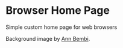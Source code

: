 # Browser Home Page

Simple custom home page for web browsers

Background image by [Ann Bembi](https://www.deviantart.com/bembiann "BembiAnn's Deviant Art Page").
